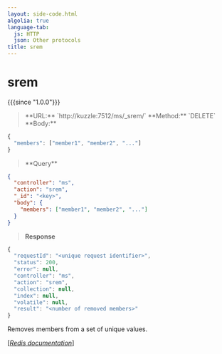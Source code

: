 ```yaml
---
layout: side-code.html
algolia: true
language-tab:
  js: HTTP
  json: Other protocols
title: srem
---
```


# srem

{{{since "1.0.0"}}}




<blockquote class="js">
<p>
**URL:** `http://kuzzle:7512/ms/_srem/<key>`  
**Method:** `DELETE`  
**Body:**
</p>
</blockquote>


```js
{
  "members": ["member1", "member2", "..."]
}
```



<blockquote class="json">
<p>
**Query**
</p>
</blockquote>


```json
{
  "controller": "ms",
  "action": "srem",
  "_id": "<key>",
  "body": {
    "members": ["member1", "member2", "..."]
  }
}
```

>**Response**

```javascript
{
  "requestId": "<unique request identifier>",
  "status": 200,
  "error": null,
  "controller": "ms",
  "action": "srem",
  "collection": null,
  "index": null,
  "volatile": null,
  "result": "<number of removed members>"
}
```

Removes members from a set of unique values.

[[_Redis documentation_]](https://redis.io/commands/srem)
